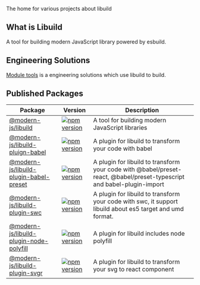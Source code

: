 The home for various projects about libuild

## What is Libuild

A tool for building modern JavaScript library powered by esbuild.

## Engineering Solutions

[Module tools](https://modernjs.dev/module-tools/zh) is a engineering solutions which use libuild to build.

## Published Packages

| Package | Version | Description |
| ------- | ------- | ----------- |
| [@modern-js/libuild](./packages/libuild) | [![npm version](https://badge.fury.io/js/@modern-js%2Flibuild.svg)](https://www.npmjs.com/package/@modern-js/libuild) | A tool for building modern JavaScript libraries
| [@modern-js/libuild-pluign-babel](./packages/libuild-plugin-babel) | [![npm version](https://badge.fury.io/js/@modern-js%2Flibuild-plugin-babel.svg)](https://www.npmjs.com/package/@modern-js/libuild-plugin-babel) | A plugin for libuild to transform your code with babel
| [@modern-js/libuild-plugin-babel-preset](./packages/libuild-plugin-babel-preset) | [![npm version](https://badge.fury.io/js/@modern-js%2Flibuild-plugin-babel-preset.svg)](https://www.npmjs.com/package/@modern-js/libuild-plugin-babel-preset) | A plugin for libuild to transform your code with @babel/preset-react, @babel/preset-typescript and babel-plugin-import
| [@modern-js/libuild-plugin-swc](./packages/libuild-plugin-swc) | [![npm version](https://badge.fury.io/js/@modern-js%2Flibuild-plugin-swc.svg)](https://www.npmjs.com/package/@modern-js/libuild-plugin-swc) | A plugin for libuild to transform your code with swc, it support libuild about es5 target and umd format.
| [@modern-js/libuild-plugin-node-polyfill](./packages/libuild-plugin-node-polyfill) | [![npm version](https://badge.fury.io/js/@modern-js%2Flibuild-plugin-node-polyfill.svg)](https://www.npmjs.com/package/@modern-js/libuild-plugin-node-polyfill) |  A plugin for libuild includes node polyfill
| [@modern-js/libuild-plugin-svgr](./packages/libuild-plugin-svgr) | [![npm version](https://badge.fury.io/js/@modern-js%2Flibuild-plugin-svgr.svg)](https://www.npmjs.com/package/@modern-js/libuild-plugin-svgr) | A plugin for libuild to transform your svg to react component
